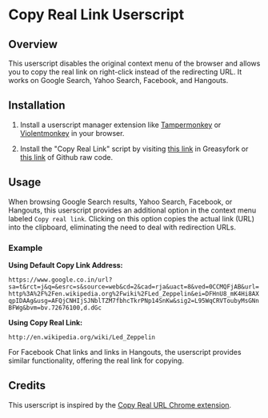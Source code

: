 # Copy Real Link Userscript

## Overview

This userscript disables the original context menu of the browser and allows you to copy the real link on right-click instead of the redirecting URL. It works on Google Search, Yahoo Search, Facebook, and Hangouts.

## Installation

1. Install a userscript manager extension like [Tampermonkey](https://www.tampermonkey.net/) or [Violentmonkey](https://violentmonkey.github.io/) in your browser.

2. Install the "Copy Real Link" script by visiting [this link](https://greasyfork.org/en/scripts/482987-copy-real-link) in Greasyfork or [this link](https://github.com/almahmudbd/copy-real-url/raw/main/copy-real-link.user.js) of Github raw code.

## Usage

When browsing Google Search results, Yahoo Search, Facebook, or Hangouts, this userscript provides an additional option in the context menu labeled `Copy real link`. Clicking on this option copies the actual link (URL) into the clipboard, eliminating the need to deal with redirection URLs.

### Example

**Using Default Copy Link Address:**

``https://www.google.co.in/url?sa=t&rct=j&q=&esrc=s&source=web&cd=2&cad=rja&uact=8&ved=0CCMQFjAB&url=http%3A%2F%2Fen.wikipedia.org%2Fwiki%2FLed_Zeppelin&ei=DFHnU8_mK4Hi8AXqpIDAAg&usg=AFQjCNHIjSJNblTZM7fbhcTkrPNp14SnKw&sig2=L95WqCRVToubyMsGNnBFWg&bvm=bv.72676100,d.dGc``


**Using Copy Real Link:**

``http://en.wikipedia.org/wiki/Led_Zeppelin``


For Facebook Chat links and links in Hangouts, the userscript provides similar functionality, offering the real link for copying.

## Credits

This userscript is inspired by the [Copy Real URL Chrome extension](https://chromewebstore.google.com/detail/copy-real-url/opelelcojgjgddbfhlolihhdmjodmjdf?hl=en-GB).
